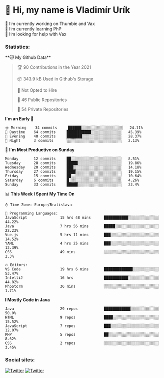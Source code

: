 <h1> 👋 Hi, my name is Vladimír Urík</h1>
<p>
 🔭 I’m currently working on Thumbie and Vax<br>
 🌱 I’m currently learning PhP<br>
 🤔 I’m looking for help with Vax<br>
</p>
<h3>Statistics:</h3>
<!--START_SECTION:waka-->
**🐱 My Github Data** 

> 🏆 90 Contributions in the Year 2021
 > 
> 📦 343.9 kB Used in Github's Storage 
 > 
> 🚫 Not Opted to Hire
 > 
> 📜 46 Public Repositories 
 > 
> 🔑 54 Private Repositories  
 > 
**I'm an Early 🐤** 

```text
🌞 Morning    34 commits     ██████░░░░░░░░░░░░░░░░░░░   24.11% 
🌆 Daytime    64 commits     ███████████░░░░░░░░░░░░░░   45.39% 
🌃 Evening    40 commits     ███████░░░░░░░░░░░░░░░░░░   28.37% 
🌙 Night      3 commits      ░░░░░░░░░░░░░░░░░░░░░░░░░   2.13%

```
📅 **I'm Most Productive on Sunday** 

```text
Monday       12 commits     ██░░░░░░░░░░░░░░░░░░░░░░░   8.51% 
Tuesday      28 commits     █████░░░░░░░░░░░░░░░░░░░░   19.86% 
Wednesday    20 commits     ███░░░░░░░░░░░░░░░░░░░░░░   14.18% 
Thursday     27 commits     ████░░░░░░░░░░░░░░░░░░░░░   19.15% 
Friday       15 commits     ██░░░░░░░░░░░░░░░░░░░░░░░   10.64% 
Saturday     6 commits      █░░░░░░░░░░░░░░░░░░░░░░░░   4.26% 
Sunday       33 commits     █████░░░░░░░░░░░░░░░░░░░░   23.4%

```


📊 **This Week I Spent My Time On** 

```text
⌚︎ Time Zone: Europe/Bratislava

💬 Programming Languages: 
JavaScript               15 hrs 48 mins      ███████████░░░░░░░░░░░░░░   44.22% 
Java                     7 hrs 56 mins       █████░░░░░░░░░░░░░░░░░░░░   22.23% 
Vue.js                   5 hrs 11 mins       ███░░░░░░░░░░░░░░░░░░░░░░   14.52% 
YAML                     4 hrs 25 mins       ███░░░░░░░░░░░░░░░░░░░░░░   12.39% 
CSS                      49 mins             ░░░░░░░░░░░░░░░░░░░░░░░░░   2.3%

🔥 Editors: 
VS Code                  19 hrs 6 mins       █████████████░░░░░░░░░░░░   53.47% 
IntelliJ                 16 hrs              ███████████░░░░░░░░░░░░░░   44.82% 
PhpStorm                 36 mins             ░░░░░░░░░░░░░░░░░░░░░░░░░   1.71%

```

**I Mostly Code in Java** 

```text
Java                     29 repos            ████████████░░░░░░░░░░░░░   50.0% 
HTML                     9 repos             ████░░░░░░░░░░░░░░░░░░░░░   15.52% 
JavaScript               7 repos             ███░░░░░░░░░░░░░░░░░░░░░░   12.07% 
PHP                      5 repos             ██░░░░░░░░░░░░░░░░░░░░░░░   8.62% 
CSS                      2 repos             ░░░░░░░░░░░░░░░░░░░░░░░░░   3.45%

```



<!--END_SECTION:waka-->

<h3>Social sites:</h3>
<p><a href="https://twitter.com/GGGEDR" target="_blank"><img alt="Twitter" src="https://img.shields.io/badge/twitter-%231DA1F2.svg?&style=for-the-badge&logo=twitter&logoColor=white" /></a> <a href="https://www.reddit.com/user/GGGEDR" target="_blank"><img alt="Twitter" src="https://img.shields.io/badge/reddit-%23FE6262.svg?&style=for-the-badge&logo=reddit&logoColor=white" /></a>
</p>
